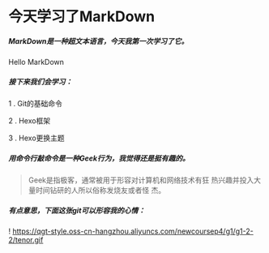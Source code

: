 # **今天学习了MarkDown**

##### MarkDown是一种超文本语言，今天我第一次学习了它。

  Hello MarkDown  

##### 接下来我们会学习：

1 . Git的基础命令

2 . Hexo框架

3 . Hexo更换主题

##### 用命令行敲命令是一种**Geek**行为，我觉得还是挺有趣的。

>Geek是指极客，通常被用于形容对计算机和网络技术有狂
>热兴趣并投入大量时间钻研的人所以俗称发烧友或者怪
>杰。

##### 有点意思，下面这张git可以形容我的心情：

! https://qgt-style.oss-cn-hangzhou.aliyuncs.com/newcoursep4/g1/g1-2-2/tenor.gif
